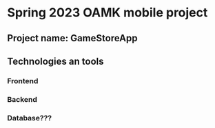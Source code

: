 # Spring 2023 OAMK mobile project

## Project name: GameStoreApp

## Technologies an tools

### Frontend

### Backend

### Database???
